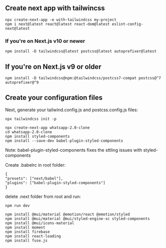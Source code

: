 ## Create next app with tailwincss

```
npx create-next-app -e with-tailwindcss my-project
npm i next@latest react@latest react-dom@latest eslint-config-next@latest
```

### If you're on Next.js v10 or newer

```
npm install -D tailwindcss@latest postcss@latest autoprefixer@latest
```

## If you're on Next.js v9 or older

```
npm install -D tailwindcss@npm:@tailwindcss/postcss7-compat postcss@^7 autoprefixer@^9
```

## Create your configuration files

Next, generate your tailwind.config.js and postcss.config.js files:

```
npx tailwindcss init -p
```

```
npx create-next-app whatsapp-2.0-clone
cd whatsapp-2.0-clone
npm install styled-components
npm install --save-dev babel-plugin-styled-components
```

Note: babel-plugin-styled-components fixes the sttling issues with styled-components

Create .babelrc in root folder:

```
{
"presets": ["next/babel"],
"plugins": ["babel-plugin-styled-components"]
}
```

delete .next folder from root and run:

```
npm run dev

npm install @mui/material @emotion/react @emotion/styled
npm install @mui/material @mui/styled-engine-sc styled-components
npm install @mui/icons-material
npm install moment
npm install firebase
npm install react-loading
npm install fuse.js
```
